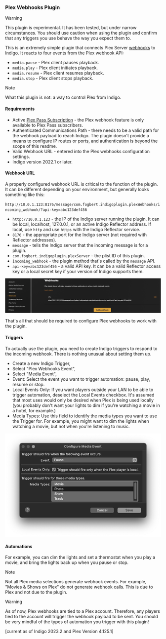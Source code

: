 ### Plex Webhooks Plugin

> [!Warning]
> This plugin is experimental. It has been tested, but under narrow circumstances. You should use caution when 
> using the plugin and confirm that any triggers you use behave the way you expect them to.

This is an extremely simple plugin that connects Plex Server [webhooks](https://support.plex.tv/articles/115002267687-webhooks/) to Indigo. It reacts to four events from 
the Plex webhook API:
  * `media.pause` - Plex client pauses playback.
  * `media.play` - Plex client initiates playback.
  * `media.resume` - Plex client resumes playback.
  * `media.stop` - Plex client stops playback.

> [!Note]
> What this plugin is not: a way to control Plex from Indigo.

#### Requirements
  * Active [Plex Pass Subscription](https://support.plex.tv/articles/categories/intro-to-plex/plex-pass-subscriptions/) - the Plex webhook feature is only available to Plex Pass subscribers.
  * Authenticated Communications Path - there needs to be a valid path for the webhook payload to reach Indigo. The 
    plugin doesn't provide a means to configure IP routes or ports, and authentication is beyond the scope of this 
    readme.
  * Valid Webhook URL - entered into the Plex webhooks configuration settings.
  * Indigo version 2022.1 or later.

#### Webhook URL
A properly configured webhook URL is critical to the function of the plugin. It can be different depending on your 
environment, but generally looks something like this:

`http://10.0.1.123:8176/message/com.fogbert.indigoplugin.plexWebhooks/incoming_webhook/?api-key=abc123def456`

  * `http://10.0.1.123` - the IP of the Indigo server running the plugin. It can be local, localhost, 127.0.0.1, or an 
    active Indigo Reflector address. If local, use `http` and use `https` with the Indigo Reflector service.
  * `8176` - the appropriate port for the Indigo server (not required with Reflector addresses).
  * `message` - tells the Indigo server that the incoming message is for a plugin.
  * `com.fogbert.indigoplugin.plexServer` - the plist ID of this plugin.
  * `incoming_webhook` - the plugin method that's called by the `message` API.
  * `api-key=abc123def456` - a valid API key. It can be a valid Reflector access key or a local secret key if your
    version of Indigo supports them.

![plex_webhook_screenshot.png](img%2Fplex_webhook_screenshot.png)

That's all that should be required to configure Plex webhooks to work with the plugin. 

#### Triggers
To actually use the plugin, you need to create Indigo triggers to respond to the incoming webhook. There is nothing 
unusual about setting them up.

  * Create a new Indigo Trigger,
  * Select "Plex Webhooks Event",
  * Select "Media Event",
  * Event: Select the event you want to trigger automation: pause, play, resume or stop.
  * Local Events Only: If you want players outside your LAN to be able to trigger automation, deselect the Local Events checkbox. It's 
    assumed that most uses would only be desired when Plex is being used locally (you probably don't want your lights 
    to dim if you're watching a movie in a hotel, for example.)
  * Media Types: Use this field to identify the media types you want to use the Trigger for. For example, you might 
    want to dim the lights when watching a movie, but not when you're listening to music.

![trigger_config.png](img%2Ftrigger_config.png)

#### Automations
For example, you can dim the lights and set a thermostat when you play a movie, and bring the lights back up when you 
pause or stop.

> [!Note]
> Not all Plex media selections generate webhook events. For example, "Movies & Shows on Plex" do not generate webhook 
calls. This is due to Plex and not due to the plugin.

> [!Warning]
> As of now, Plex webhooks are tied to a Plex account. Therefore, any players tied to the account will trigger the webhook payload to be sent. You should be very mindful of the types of automation you trigger with this plugin!

[current as of Indigo 2023.2 and Plex Version 4.125.1]
